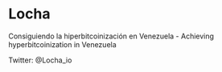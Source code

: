 # Locha
Consiguiendo la hiperbitcoinización en Venezuela - Achieving hyperbitcoinization in Venezuela

Twitter: @Locha_io
